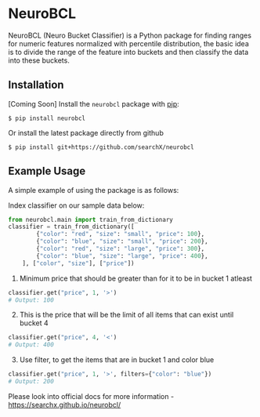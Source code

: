 # NeuroBCL
NeuroBCL (Neuro Bucket Classifier) is a Python package for finding ranges for numeric features normalized 
with percentile distribution, the basic idea is to divide the range of the feature into buckets and then 
classify the data into these buckets. 

## Installation

[Coming Soon] Install the ``neurobcl`` package with [pip](https://pypi.org/project/neurobcl):

```console
$ pip install neurobcl
```

Or install the latest package directly from github

```console
$ pip install git+https://github.com/searchX/neurobcl
```

## Example Usage
A simple example of using the package is as follows:

Index classifier on our sample data below:

```python
from neurobcl.main import train_from_dictionary
classifier = train_from_dictionary([
        {"color": "red", "size": "small", "price": 100},
        {"color": "blue", "size": "small", "price": 200},
        {"color": "red", "size": "large", "price": 300},
        {"color": "blue", "size": "large", "price": 400},
    ], ["color", "size"], ["price"])
```

1. Minimum price that should be greater than for it to be in bucket 1 atleast
```python
classifier.get("price", 1, '>')
# Output: 100
```

2. This is the price that will be the limit of all items that can exist until bucket 4
```python
classifier.get("price", 4, '<')
# Output: 400
```   

3. Use filter, to get the items that are in bucket 1 and color blue
```python
classifier.get("price", 1, '>', filters={"color": "blue"})
# Output: 200
```

Please look into official docs for more information - https://searchx.github.io/neurobcl/